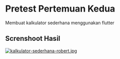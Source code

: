# Pretest Pertemuan Kedua

Membuat kalkulator sederhana menggunakan flutter

## Screnshoot Hasil

[![kalkulator-sederhana-robert.jpg](https://i.postimg.cc/8zc0hk6F/kalkulator-sederhana-robert.jpg)](https://postimg.cc/68scKXzw)

